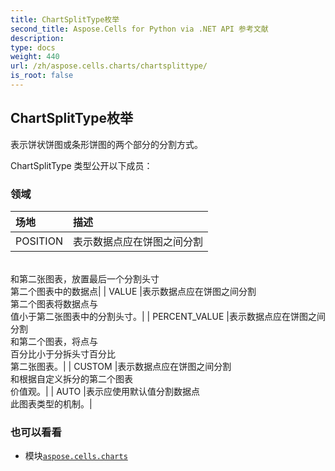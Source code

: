 ```yaml
---
title: ChartSplitType枚举
second_title: Aspose.Cells for Python via .NET API 参考文献
description:
type: docs
weight: 440
url: /zh/aspose.cells.charts/chartsplittype/
is_root: false
---
```

## ChartSplitType枚举
表示饼状饼图或条形饼图的两个部分的分割方式。



ChartSplitType 类型公开以下成员：

### 领域
|场地|描述|
| :- | :- |
| POSITION |表示数据点应在饼图之间分割<br/>和第二张图表，放置最后一个分割头寸<br/>第二个图表中的数据点|
| VALUE |表示数据点应在饼图之间分割<br/>第二个图表将数据点与<br/>值小于第二张图表中的分割头寸。|
| PERCENT_VALUE |表示数据点应在饼图之间分割<br/>和第二个图表，将点与<br/>百分比小于分拆头寸百分比<br/>第二张图表。|
| CUSTOM |表示数据点应在饼图之间分割<br/>和根据自定义拆分的第二个图表<br/>价值观。|
| AUTO |表示应使用默认值分割数据点<br/>此图表类型的机制。|



### 也可以看看
* 模块[`aspose.cells.charts`](..)
